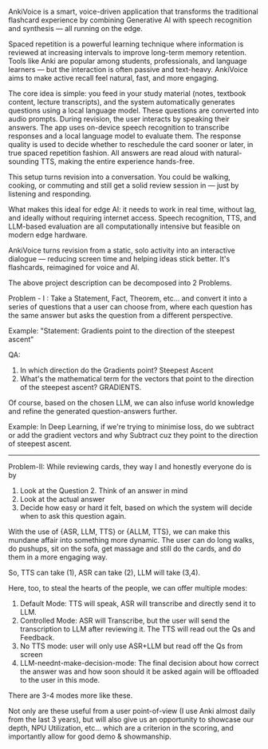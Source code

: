 AnkiVoice is a smart, voice-driven application that transforms the traditional flashcard experience by combining Generative AI with speech recognition and synthesis — all running on the edge.

Spaced repetition is a powerful learning technique where information is reviewed at increasing intervals to improve long-term memory retention. Tools like Anki are popular among students, professionals, and language learners — but the interaction is often passive and text-heavy. AnkiVoice aims to make active recall feel natural, fast, and more engaging.

The core idea is simple: you feed in your study material (notes, textbook content, lecture transcripts), and the system automatically generates questions using a local language model. These questions are converted into audio prompts. During revision, the user interacts by speaking their answers. The app uses on-device speech recognition to transcribe responses and a local language model to evaluate them. The response quality is used to decide whether to reschedule the card sooner or later, in true spaced repetition fashion. All answers are read aloud with natural-sounding TTS, making the entire experience hands-free.

This setup turns revision into a conversation. You could be walking, cooking, or commuting and still get a solid review session in — just by listening and responding.

What makes this ideal for edge AI: it needs to work in real time, without lag, and ideally without requiring internet access. Speech recognition, TTS, and LLM-based evaluation are all computationally intensive but feasible on modern edge hardware.

AnkiVoice turns revision from a static, solo activity into an interactive dialogue — reducing screen time and helping ideas stick better. It's flashcards, reimagined for voice and AI.

The above project description can be decomposed into 2 Problems.

Problem - I : Take a Statement, Fact, Theorem, etc... and convert it into a series of questions that a user can choose from, where each question has the same answer but asks the question from a different perspective.

Example: "Statement: Gradients point to the direction of the steepest ascent"

QA: 
1. In which direction do the Gradients point? Steepest Ascent
2. What's the mathematical term for the vectors that point to the direction of the steepest ascent? GRADIENTS.

Of course, based on the chosen LLM, we can also infuse world knowledge and refine the generated question-answers further.

Example: In Deep Learning, if we're trying to minimise loss, do we subtract or add the gradient vectors and why Subtract cuz they point to the direction of steepest ascent.


--------------------------------------------------

Problem-II: While reviewing cards, they way I and honestly everyone do is by 
1. Look at the Question 
   2.  Think of an answer in mind
3. Look at the actual answer
4. Decide how easy or hard it felt, based on which the system will decide when to ask this question again.

With the use of {ASR, LLM, TTS} or {ALLM, TTS}, we can make this mundane affair into something more dynamic. The user can do long walks, do pushups, sit on the sofa, get massage and still do the cards, and do them in a more engaging way.

So, TTS can take (1), ASR can take (2), LLM will take (3,4).

Here, too, to steal the hearts of the people, we can offer multiple modes:

1. Default Mode: TTS will speak, ASR will transcribe and directly send it to LLM.
2. Controlled Mode: ASR will Transcribe, but the user will send the transcription to LLM after reviewing it. The TTS will read out the Qs and Feedback.
3. No TTS mode: user will only use ASR+LLM but read off the Qs from screen
4. LLM-neednt-make-decision-mode: The final decision about how correct the answer was and how soon should it be asked again will be offloaded to the user in this mode.

There are 3-4 modes more like these.

Not only are these useful from a user point-of-view (I use Anki almost daily from the last 3 years), but will also give us an opportunity to showcase our depth, NPU Utilization, etc... which are a criterion in the scoring, and importantly allow for good demo & showmanship.